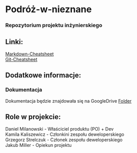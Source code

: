 # Podróż-w-nieznane
### Repozytorium projektu inżynierskiego
## Linki:  
[Markdown-Cheatsheet](https://github.com/adam-p/markdown-here/wiki/Markdown-Cheatsheet)  
[Git-Cheatsheet](https://www.git-tower.com/blog/git-cheat-sheet)  


## Dodatkowe informacje:
  
### Dokumentacja  
Dokumentacja będzie znajdowała się na GoogleDrive [Folder](https://drive.google.com/drive/folders/1-TXw71-4jGPqNo9YOU30A2GcEAl4-KPu?ths=true)  

## Role w projekcie:
Daniel Milanowski - Właściciel produktu (PO) + Dev  
Kamila Kaliszewicz - Członkini zespołu deweloperskiego  
Grzegorz Strelczuk - Członek zespołu deweloperskiego  
Jakub Miller - Opiekun projektu

